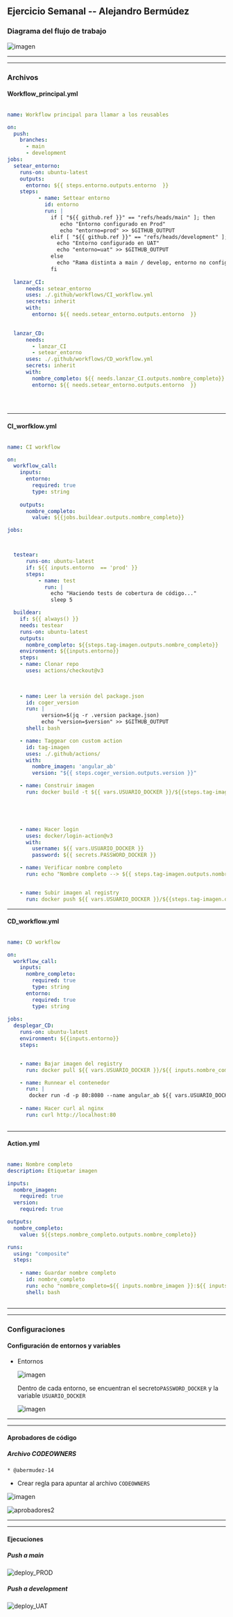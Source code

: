 ## Ejercicio Semanal -- Alejandro Bermúdez


### Diagrama del flujo de trabajo

![imagen](https://github.com/user-attachments/assets/aa0d692e-2d4a-4b4c-a95d-8d6eebc36cf9)

---
---

### Archivos


#### Workflow_principal.yml

```yml

name: Workflow principal para llamar a los reusables 

on:
  push:
    branches:
      - main
      - development 
jobs:
  setear_entorno:
    runs-on: ubuntu-latest
    outputs:
      entorno: ${{ steps.entorno.outputs.entorno  }}
    steps:
          - name: Settear entorno
            id: entorno
            run: |
              if [ "${{ github.ref }}" == "refs/heads/main" ]; then
                 echo "Entorno configurado en Prod"
                 echo "entorno=prod" >> $GITHUB_OUTPUT
              elif [ "${{ github.ref }}" == "refs/heads/development" ]; then
                echo "Entorno configurado en UAT"
                echo "entorno=uat" >> $GITHUB_OUTPUT
              else
                echo "Rama distinta a main / develop, entorno no configurado"
              fi
  
  lanzar_CI:
      needs: setear_entorno
      uses: ./.github/workflows/CI_workflow.yml
      secrets: inherit
      with:
        entorno: ${{ needs.setear_entorno.outputs.entorno  }}

          
  lanzar_CD:
      needs: 
        - lanzar_CI
        - setear_entorno
      uses: ./.github/workflows/CD_workflow.yml
      secrets: inherit
      with:
        nombre_completo: ${{ needs.lanzar_CI.outputs.nombre_completo}}
        entorno: ${{ needs.setear_entorno.outputs.entorno  }}

            
            

```

----

#### CI_worfklow.yml

```yml

name: CI workflow

on:
  workflow_call:
    inputs:
      entorno:
        required: true
        type: string
        
    outputs:
      nombre_completo:
        value: ${{jobs.buildear.outputs.nombre_completo}}

jobs:



  testear:
      runs-on: ubuntu-latest
      if: ${{ inputs.entorno  == 'prod' }}
      steps:
          - name: test
            run: | 
              echo "Haciendo tests de cobertura de código..."
              sleep 5

  buildear:
    if: ${{ always() }}
    needs: testear
    runs-on: ubuntu-latest
    outputs:
      nombre_completo: ${{steps.tag-imagen.outputs.nombre_completo}}
    environment: ${{inputs.entorno}}
    steps:
    - name: Clonar repo
      uses: actions/checkout@v3
      

  
    - name: Leer la versión del package.json
      id: coger_version
      run: |
           version=$(jq -r .version package.json)
           echo "version=$version" >> $GITHUB_OUTPUT
      shell: bash

    - name: Taggear con custom action
      id: tag-imagen
      uses: ./.github/actions/  
      with:
        nombre_imagen: 'angular_ab'
        version: "${{ steps.coger_version.outputs.version }}"

    - name: Construir imagen
      run: docker build -t ${{ vars.USUARIO_DOCKER }}/${{steps.tag-imagen.outputs.nombre_completo}} .




    
    - name: Hacer login
      uses: docker/login-action@v3
      with:
        username: ${{ vars.USUARIO_DOCKER }}
        password: ${{ secrets.PASSWORD_DOCKER }}

    - name: Verificar nombre completo 
      run: echo "Nombre completo --> ${{ steps.tag-imagen.outputs.nombre_completo }}"


    - name: Subir imagen al registry
      run: docker push ${{ vars.USUARIO_DOCKER }}/${{steps.tag-imagen.outputs.nombre_completo}}

```

----

#### CD_workflow.yml

```yml

name: CD workflow

on:
  workflow_call:
    inputs:
      nombre_completo:
        required: true
        type: string
      entorno:
        required: true
        type: string
   
jobs:
  desplegar_CD:
    runs-on: ubuntu-latest
    environment: ${{inputs.entorno}}
    steps:


    - name: Bajar imagen del registry
      run: docker pull ${{ vars.USUARIO_DOCKER }}/${{ inputs.nombre_completo }} 

    - name: Runnear el contenedor
      run: |
       docker run -d -p 80:8080 --name angular_ab ${{ vars.USUARIO_DOCKER }}/${{ inputs.nombre_completo }}
        
    - name: Hacer curl al nginx
      run: curl http://localhost:80
    

```

----

#### Action.yml

```yaml

name: Nombre completo
description: Etiquetar imagen

inputs:
  nombre_imagen:
    required: true
  version:
    required: true

outputs:
  nombre_completo:
    value: ${{steps.nombre_completo.outputs.nombre_completo}}

runs:
  using: "composite"
  steps:
      
    - name: Guardar nombre completo 
      id: nombre_completo
      run: echo "nombre_completo=${{ inputs.nombre_imagen }}:${{ inputs.version }}" >> $GITHUB_OUTPUT
      shell: bash



```

----
----

### Configuraciones

#### Configuración de entornos y variables

- Entornos
  
  ![imagen](https://github.com/user-attachments/assets/8e4a5ef2-dd3b-4455-a237-c26e5a01e6df)

   Dentro de cada entorno, se encuentran el secreto`PASSWORD_DOCKER` y la variable `USUARIO_DOCKER`

  ![imagen](https://github.com/user-attachments/assets/40f7a95e-b09b-49f4-b211-3fbeea4a8676)

----
----

#### Aprobadores de código

##### Archivo CODEOWNERS
`* @abermudez-14`


- Crear regla para apuntar al archivo `CODEOWNERS`
  
![imagen](https://github.com/user-attachments/assets/d3af70cb-4e40-48f4-86b8-a132a3f2d023)

![aprobadores2](https://github.com/user-attachments/assets/8a0185ff-6ca7-457f-ba05-84198adc1b37)


----
----

#### Ejecuciones

##### Push a main

![deploy_PROD](https://github.com/user-attachments/assets/9fd2a533-b004-4ca2-ac32-53af83617f82)


##### Push a development

![deploy_UAT](https://github.com/user-attachments/assets/8ddb1651-6fc4-4ac5-b71a-018ac0c367ab)


